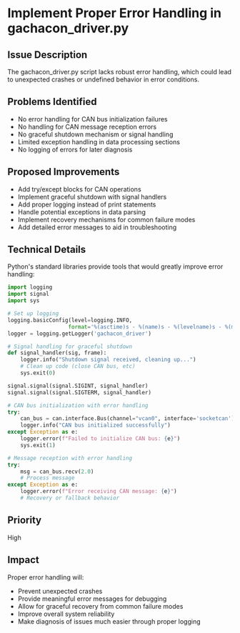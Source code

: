 # Implement Proper Error Handling in gachacon_driver.py

## Issue Description
The gachacon_driver.py script lacks robust error handling, which could lead to unexpected crashes or undefined behavior in error conditions.

## Problems Identified
- No error handling for CAN bus initialization failures
- No handling for CAN message reception errors
- No graceful shutdown mechanism or signal handling
- Limited exception handling in data processing sections
- No logging of errors for later diagnosis

## Proposed Improvements
- Add try/except blocks for CAN operations
- Implement graceful shutdown with signal handlers
- Add proper logging instead of print statements
- Handle potential exceptions in data parsing
- Implement recovery mechanisms for common failure modes
- Add detailed error messages to aid in troubleshooting

## Technical Details
Python's standard libraries provide tools that would greatly improve error handling:

```python
import logging
import signal
import sys

# Set up logging
logging.basicConfig(level=logging.INFO, 
                   format='%(asctime)s - %(name)s - %(levelname)s - %(message)s')
logger = logging.getLogger('gachacon_driver')

# Signal handling for graceful shutdown
def signal_handler(sig, frame):
    logger.info("Shutdown signal received, cleaning up...")
    # Clean up code (close CAN bus, etc)
    sys.exit(0)

signal.signal(signal.SIGINT, signal_handler)
signal.signal(signal.SIGTERM, signal_handler)

# CAN bus initialization with error handling
try:
    can_bus = can.interface.Bus(channel="vcan0", interface='socketcan')
    logger.info("CAN bus initialized successfully")
except Exception as e:
    logger.error(f"Failed to initialize CAN bus: {e}")
    sys.exit(1)

# Message reception with error handling
try:
    msg = can_bus.recv(2.0)
    # Process message
except Exception as e:
    logger.error(f"Error receiving CAN message: {e}")
    # Recovery or fallback behavior
```

## Priority
High

## Impact
Proper error handling will:
- Prevent unexpected crashes
- Provide meaningful error messages for debugging
- Allow for graceful recovery from common failure modes
- Improve overall system reliability
- Make diagnosis of issues much easier through proper logging
